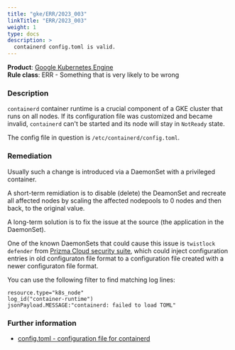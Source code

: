 ```yaml
---
title: "gke/ERR/2023_003"
linkTitle: "ERR/2023_003"
weight: 1
type: docs
description: >
  containerd config.toml is valid.
---
```


**Product**: [Google Kubernetes Engine](https://cloud.google.com/kubernetes-engine)\
**Rule class**: ERR - Something that is very likely to be wrong

### Description

`containerd` container runtime is a crucial component of a GKE cluster that
runs on all nodes. If its configuration file was customized and became
invalid, `containerd` can't be started and its node will stay in `NotReady`
state.

The config file in question is `/etc/containerd/config.toml`.

### Remediation

Usually such a change is introduced via a DaemonSet with a privileged
container.

A short-term remidiation is to disable (delete) the DeamonSet and
recreate all affected nodes by scaling the affected nodepools to 0 nodes and
then back, to the original value.

A long-term solution is to fix the issue at the source (the application in the
DaemonSet).

One of the known DaemonSets that could cause
this issue is `twistlock defender` from [Prizma Cloud security suite](https://docs.paloaltonetworks.com/prisma/prisma-cloud),
which could inject configuration entries in old configuraton file format to a
configuration file created with a newer configuraton file format.

You can use the following filter to find matching log lines:

```
resource.type="k8s_node"
log_id("container-runtime")
jsonPayload.MESSAGE:"containerd: failed to load TOML"
```

### Further information

- [config.toml - configuration file for containerd](https://github.com/containerd/containerd/blob/main/docs/man/containerd-config.toml.5.md)
